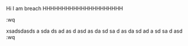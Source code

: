 Hi I am breach
HHHHHHHHHHHHHHHHHHHHH

:wq


xsadsdasds
a
sda
ds
ad
as
d
asd
as
da
sd
sa
d
as
da
sd
ad
a
sd
sa
d
asd
:wq




